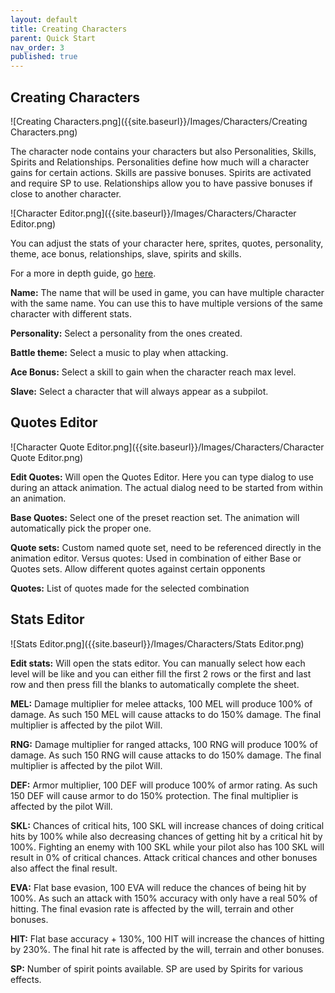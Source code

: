 ```yaml
---
layout: default
title: Creating Characters
parent: Quick Start
nav_order: 3
published: true
---
```


## Creating Characters

![Creating Characters.png]({{site.baseurl}}/Images/Characters/Creating Characters.png)

The character node contains your characters but also Personalities, Skills, Spirits and Relationships. Personalities define how much will a character gains for certain actions. Skills are passive bonuses. Spirits are activated and require SP to use. Relationships allow you to have passive bonuses if close to another character.

![Character Editor.png]({{site.baseurl}}/Images/Characters/Character Editor.png)

You can adjust the stats of your character here, sprites, quotes, personality, theme, ace bonus, relationships, slave, spirits and skills.

For a more in depth guide, go [here](https://wargamer3.github.io/Project-Eternity/DisplayPage.html?PagePath=Core/GUIs/Character.html).

**Name:** The name that will be used in game, you can have multiple character with the same name. You can use this to have multiple versions of the same character with different stats.

**Personality:** Select a personality from the ones created.

**Battle theme:** Select a music to play when attacking.

**Ace Bonus:** Select a skill to gain when the character reach max level.

**Slave:** Select a character that will always appear as a subpilot.

## Quotes Editor

![Character Quote Editor.png]({{site.baseurl}}/Images/Characters/Character Quote Editor.png)

**Edit Quotes:** Will open the Quotes Editor. Here you can type dialog to use during an attack animation. The actual dialog need to be started from within an animation.

**Base Quotes:** Select one of the preset reaction set. The animation will automatically pick the proper one.

**Quote sets:** Custom named quote set, need to be referenced directly in the animation editor.
Versus quotes: Used in combination of either Base or Quotes sets. Allow different quotes against certain opponents

**Quotes:** List of quotes made for the selected combination

## Stats Editor

![Stats Editor.png]({{site.baseurl}}/Images/Characters/Stats Editor.png)

**Edit stats:** Will open the stats editor. You can manually select how each level will be like and you can either fill the first 2 rows or the first and last row and then press fill the blanks to automatically complete the sheet.

**MEL:** Damage multiplier for melee attacks, 100 MEL will produce 100% of damage. As such 150 MEL will cause attacks to do 150% damage. The final multiplier is affected by the pilot Will.

**RNG:** Damage multiplier for ranged attacks, 100 RNG will produce 100% of damage. As such 150 RNG will cause attacks to do 150% damage. The final multiplier is affected by the pilot Will.

**DEF:** Armor multiplier, 100 DEF will produce 100% of armor rating. As such 150 DEF will cause armor to do 150% protection. The final multiplier is affected by the pilot Will.

**SKL:** Chances of critical hits, 100 SKL will increase chances of doing critical hits by 100% while also decreasing chances of getting hit by a critical hit by 100%. Fighting an enemy with 100 SKL while your pilot also has 100 SKL will result in 0% of critical chances. Attack critical chances and other bonuses also affect the final result.

**EVA:** Flat base evasion, 100 EVA will reduce the chances of being hit by 100%. As such an attack with 150% accuracy with only have a real 50% of hitting. The final evasion rate is affected by the will, terrain and other bonuses.

**HIT:** Flat base accuracy + 130%, 100 HIT will increase the chances of hitting by 230%. The final hit rate is affected by the will, terrain and other bonuses.

**SP:** Number of spirit points available. SP are used by Spirits for various effects.
